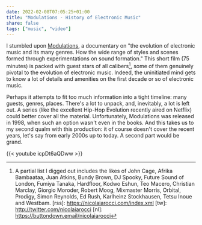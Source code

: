 ```yaml
---
date: 2022-02-08T07:05:25+01:00
title: "Modulations - History of Electronic Music"
share: false
tags: ["music", "video"]
---
```

I stumbled upon [Modulations][1], a documentary on "the evolution of electronic
music and its many genres. How the wide range of styles and scenes formed
through experimentations on sound formation." This short film (75 minutes) is
packed with guest stars of all calibers[^2], some of them genuinely pivotal to the
evolution of electronic music. Indeed, the uninitiated mind gets to know a lot
of details and amenities on the first decade or so of electronic music.

Perhaps it attempts to fit too much information into a tight timeline:
many guests, genres, places. There's a lot to unpack, and, inevitably, a lot is
left out. A series (like the excellent Hip-Hop Evolution recently aired on
Netflix) could better cover all the material. Unfortunately, Modulations was
released in 1998, when such an option wasn't even in the books. And this takes
us to my second qualm with this production: it of course doesn't cover the
recent years, let's say from early 2000s up to today. A second part would be
grand.

{{< youtube icpDt6aQDww >}}



 [1]: https://youtu.be/icpDt6aQDww
 [^2]: A partial list I digged out includes the likes of John Cage, Afrika Bambaataa, Juan Atkins, Bundy Brown, DJ Spooky, Future Sound of London, Fumiya Tanaka, Hardfloor, Kodwo Eshun, Teo Macero, Christian Marclay, Giorgio Moroder, Robert Moog, Mixmaster Morris, Orbital, Prodigy, Simon Reynolds, Ed Rush, Karlheinz Stockhausen, Tetsu Inoue and Westbam.
 [rss]: https://nicolaiarocci.com/index.xml
 [tw]: http://twitter.com/nicolaiarocci
 [nl]: https://buttondown.email/nicolaiarocci
